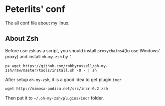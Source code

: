 Peterlits' conf
===============================================================================

The all conf file about my linux.

About Zsh
--------------------------------------------------------------------------------

Before use `zsh` as a script, you should install `proxychains4`(to use Windows'
proxy) and install `oh-my-zsh` by：

```shell
px wget https://github.com/robbyrussell/oh-my-zsh/raw/master/tools/install.sh -O - | sh
```

After setup `oh-my-zsh`, it is a good idea to get plugin `incr`

```shell
wget http://mimosa-pudica.net/src/incr-0.2.zsh
```

Then put it to `~/.oh-my-zsh/plugins/incr` folder.

